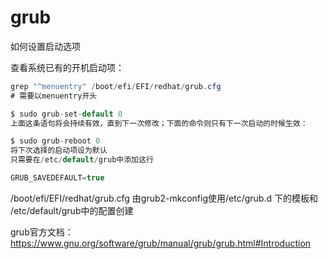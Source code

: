 grub
===============================
如何设置启动选项

查看系统已有的开机启动项：
```CS
grep "^menuentry" /boot/efi/EFI/redhat/grub.cfg
# 需要以menuentry开头

$ sudo grub-set-default 0
上面这条语句将会持续有效，直到下一次修改；下面的命令则只有下一次启动的时候生效：

$ sudo grub-reboot 0
将下次选择的启动项设为默认
只需要在/etc/default/grub中添加这行

GRUB_SAVEDEFAULT=true
```
/boot/efi/EFI/redhat/grub.cfg  由grub2-mkconfig使用/etc/grub.d 下的模板和  /etc/default/grub中的配置创建

grub官方文档：
https://www.gnu.org/software/grub/manual/grub/grub.html#Introduction